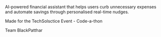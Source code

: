 AI-powered financial assistant that helps users curb unnecessary expenses and automate savings through personalised real-time nudges.

Made for the TechSolsctice Event - Code-a-thon

Team BlackPatthar
